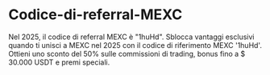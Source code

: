 # Codice-di-referral-MEXC
Nel 2025, il codice di referral MEXC è "1huHd". Sblocca vantaggi esclusivi quando ti unisci a MEXC nel 2025 con il codice di riferimento MEXC '1huHd'. Ottieni uno sconto del 50% sulle commissioni di trading, bonus fino a $ 30.000 USDT e premi speciali.

